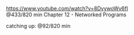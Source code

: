 https://www.youtube.com/watch?v=8DvywoWv6fI  
@433/820 min 
Chapter 12 - Networked Programs

catching up: @92/820 min